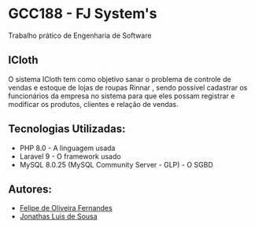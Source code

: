 # GCC188 - FJ System's
Trabalho prático de Engenharia de Software

<h2>ICloth</h2>
O sistema ICloth tem como objetivo sanar o problema de controle de vendas e estoque de  lojas de roupas Rinnar , sendo possível cadastrar os funcionários da empresa no sistema para que eles possam registrar e modificar os produtos, clientes e relação de vendas.
<br>
<h2>Tecnologias Utilizadas:</h2>
    <ul>
        <li>PHP 8.0 - A linguagem usada</li>
        <li>Laravel 9 - O framework usado</li> 
        <li>MySQL 8.0.25 (MySQL Community Server - GLP) - O SGBD</li>
    </ul>

## Autores:
- <a href="https://github.com/FelipeOFernandes">Felipe de Oliveira Fernandes</a>
- <a href="https://github.com/jonathasluis">Jonathas Luis de Sousa</a>


